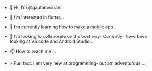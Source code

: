 - 👋 Hi, I’m @gautamvikram
- 👀 I’m interested in flutter...
- 🌱 I’m currently learning how to make a mobile app...
- 💞️ I’m looking to collaborate on the best way- Currently i have been looking at VS code and Android Studio...
- 📫 How to reach me ...

- ⚡ Fun fact: i am very new at programming- but am adventurous  ...

<!---
gautamvikram/gautamvikram is a ✨ special ✨ repository because its `README.md` (this file) appears on your GitHub profile.
You can click the Preview link to take a look at your changes.
--->
